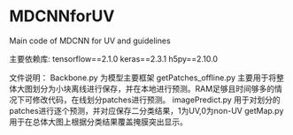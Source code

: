 # MDCNNforUV
Main code of MDCNN for UV and guidelines

主要依赖库:
tensorflow==2.1.0
keras==2.3.1
h5py==2.10.0

文件说明：
Backbone.py 为模型主要框架
getPatches_offline.py 主要用于将整体大图划分为小块离线进行保存，并在本地进行预测。RAM足够且时间够多的情况下可修改代码，在线划分patches进行预测。
imagePredict.py 用于对划分的patches进行逐个预测，并对应保存二分类结果，1为UV,0为non-UV
getMap.py 用于在总体大图上根据分类结果覆盖掩膜突出显示。
